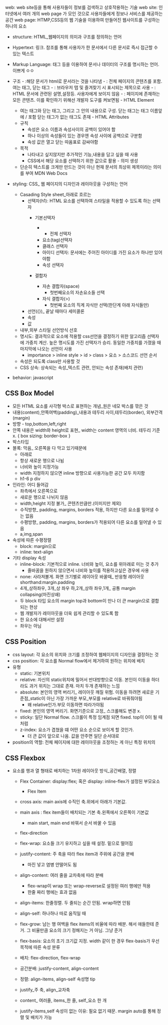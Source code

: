 web: web site등을 통해 사용자들이 정보를 검색하고 상호작용하는 기술
web site: 인터넷에서 여러 개의 web page 가 모인 것으로 사용자들에게 정보나 서비스를 제공하는 공간
web page: HTMP,CSS등의 웹 기술을 이용하여 만들어진 웹사이트를 구성하는 하나의 요소
  - structure: HTML_웹페이지의 의미과 구조를 정의하는 언어
   - Hypertext: 링크. 참조를 통해 사용자가 한 문서에서 다른 문서로 즉시 접근할 수 있는 텍스트
   - Markup Language: 태그 등을 이용하여 문서나 데이터의 구조를 명시하는 언어. 이쁘게 ㅇㅇ
   - 구조
    - <!DOCTYPE html> :해당 문서가 html로 문서라는 것을 나타냄
    - <html></html>: 전체 페이지의 콘텐츠를 포함. 여는 태그, 닫는 태그
    - <title></title>: 브라우저 탭 및 즐겨찾기 시 표시되는 제목으로 사용
    - <head></head>: HTML 문서에 관련된 설명,설정등. 사용자에게 보이지 않음
    - <body></body>: 페이지에 존재하는 모든 콘텐츠.
    이를 확인하기 위해선 개발자 도구를 켜보면됨
    - HTML Element
      - 여는 태그와 닫는 태그, 그리고 그 안의 내용으로 구성. 닫는 태그는 태그 이름앞에 / 포함
        닫는 태그가 없는 태그도 존재
    - HTML Attributes
      - 규칙
        - 속성은 요소 이름과 속성사이의 공백이 있어야 함
        - 하나 이상의 속성들이 있는 경우엔 속성 사이에 공백으로 구분함
        - 속성 값은 열고 닫는 따옴표로 감싸야함
      - 목적
        - 나타내고 싶지않지만 추가적인 기능,내용을 담고 싶을 때 사용
        - CSS에서 해당 요소를 선택하기 위한 값으로 활용
    - 의미 생성
      - 단순히 텍스트를 크게만 만드는 것이 아닌 현재 문서의 최상위 제목이라는 의미를 부여
    MDN Web Docs


  - styling: CSS_ 웹 페이지의 디자인과 레이아웃을 구성하는 언어
    - Casading Style sheet_아래로 흐르는
      - 선택자(h1): HTML 요소를 선택하여 스타일을 적용할 수 있도록 하는 선택자
        - 기본선택자
          - * 전체 선택자
          - 요소(tag)선택자
          - 클래스 선택자
          - 아이디 선택자: 문서에는 주어진 아이디를 가진 요소가 하나만 있어야함
          - 속성 선택자

        - 결합자
          - 자손 결합자(space)
            - 첫번째요소의 자손요소들 선택
          - 자식 결합자(>)
            - 첫번째 요소의 직계 자식만 선택(한단계 아래 자식들만)
      - 선언({})_ 끝날 때마다 세미콜론
      - 속성
      - 값
    - 내부,외부 스타일 선언방식 선호
    - 명시도: 결과적으로 요소에 적용할 css선언을 결정하기 위한 알고리즘
      선택자에 가중치 계산. 높은 명시도를 가진 선택자가 승리.
      동일한 가중치를 가졌을 때 마지막에 나오는 선언이 사용
      - importance > inline style > id > class > 요소 > 소스코드 선언 순서
    - 속성은 되도록 class만 사용할 것
    - CSS 상속: 상속되는 속성_텍스트 관련, 안되는 속성 존재(배치 관련)
  
  - behavior: javascript

## CSS Box Model
- 모든 HTML 요소를 사각형 박스로 표현하는 개념_원은 네모 박스를 깎은 것
- 내용(content),안쪽여백(padding)_내용과 테두리 사이,테두리(border), 외부간격(margin)
- 방향 - top,bottom,left,right
- 안쪽 내용은 width와 height로 표현_ width는 content 영역의 너비. 테두리 기준 x.
  {
    box sizing: border-box
  }
- 박스타입
- 블록: 막음_ 오른쪽을 다 막고 있기때문에
  - 아래로 
  - 항상 새로운 행으로 나뉨
  - 너비와 높이 지정가능
  - width 지정하지 않으면 inline 방향으로 사용가능한 공간 모두 차지함
  - h1-6 p div
- 인라인: 어디 들어감
  - 좌측에서 오른쪽으로
  - 새로운 행으로 나뉘지 않음
  - width,height 지정 불가_ 콘텐츠만큼만.(이미지만 제외)
  - 수직방향_ padding, margins, borders 적용, 하지만 다른 요소를 밀어낼 수는 없음
  - 수평방향_ padding, margins, borders가 적용되어 다른 요소를 밀어낼 수 있음
  - a,img,span
- 속성에 따른 수평정렬
  - block: margin으로
  - inline: text-align
- 기타 display 속성
  - inline-block: 기본적으로 inline. 너비와 높이, 요소를 위아래로 미는 것 추가
    - 줄바꿈을 원하지 않으면서 너비와 높이를 적용하고싶은 경우에 사용
  - none: 사라져볼게. 화면 크기별로 레이아웃 바꿀때_ 반응형 레이아웃
shorthand:margin.padding
  - 4개_상하좌우, 3개_상 좌우 하,2개_상하 좌우,1개_ 공통
margin collapsing(마진상쇄)
  - 두 block 타입 요소의 margin top과 bottom이 만나 더 큰 margin으로 결합되는 현상
  - 웹 개발자가 레이아웃을 더욱 쉽게 관리할 수 있도록 함
  - 한 요소에 대해서만 설정
  - 좌우는 아님
## CSS Position
- css layout: 각 요소의 위치와 크기를 조정하여 웹페이지의 디자인을 결정하는 것
- css position: 각 요소를 Normal flow에서 제거하여 원하는 위치에 배치
- 유형
  - static: 기본위치
  - relative: 자신의 static위치에 밀어서 반대방향으로 이동. 본인이 이동을 하더라도 과거 위치는 그대로 존재. 마치 두개 존재하는 느낌
  - absolute: 본인의 영역 버리기_ 레이아웃 깨질 위험. 이동을 하려면 새로운 기준점_static이 아닌 가장 가까운 부모_부모를 relative로 바꿔줘야됨
    - 왜 relative인가.부모 이동하면 따라가야됨
  - fixed: 본인의 영역 버리기. 화면기준으로 고정_ 스크롤해도 변경 x.
  - sticky: 일단 Normal flow. 스크롤이 특정 임계점 되면 fixed. top이 0이 될 때 처럼
  - z-index: 요소가 겹쳤을 떄 어떤 요소 순으로 보이게 할 것인가. 
    - 더 큰 값이 앞으로 나옴. 값을 안주면 일단 순서대로
- position의 역할: 전체 페이지에 대한 레이아웃을 조정하는 게 아닌 특정 위치의 

## CSS Flexbox
- 요소를 행과 열 형태로 배치하는 1차원 레이아웃 방식_공간배열, 정렬
  - Flex Container: display:flex; 혹은 display: inline-flex가 설정된 부모요소
    - Flex Item
  - cross axis: main axis에 수직인 축.위에서 아래가 기본값.
  - main axis : flex item들이 배치되는 기본 축.왼쪽에서 오른쪽이 기본값
    - main start, main end 바꿔서 순서 바꿀 수 있음
  - flex-direction
  - flex-wrap: 요소들 크기 유지하고 싶을 때 설정. 밑으로 떨어짐
  - justify-content: 주 축을 따라 flex item과 주위에 공간을 분배
    - 마진 넣고 염병 안떨어도 됨
  - align-content: 여러 줄을 교차축에 따라 분배
    - flex-wrap이 wrap 또는 wrap-reverse로 설정된 여러 행에만 적용
    - 한줄 짜리 행에는 효과 없음
  - align-items: 한줄정렬. 두 줄되는 순간 안됨. wrap하면 안됨
  - align-self: 하나하나 따로 움직일 때
  - flex-grow: 남는 행 여백을 flex items의 비율에 따라 배분. 해서 애들한테 준거. 그 비율만큼 요소의 크기 정해지는 거 아님. 그냥 준거
  - flex-basis: 요소의 초기 크기값 지정. width 같이 한 경우 flex-basis가 우선
  목적에 따른 속성 분류
  - 배치: flex-direction, flex-wrap
  - 공간분배: justify-content, align-content
  - 정렬: align-items, align-self
  속성명 tip
  - justify_주 축, align_교차축
  - content_ 여러줄, items_한 줄, self_요소 한 개

  - justify-items,self 속성이 없는 이유: 필요 없기 때문. margin auto를 통해 정렬 및 배치가 가능